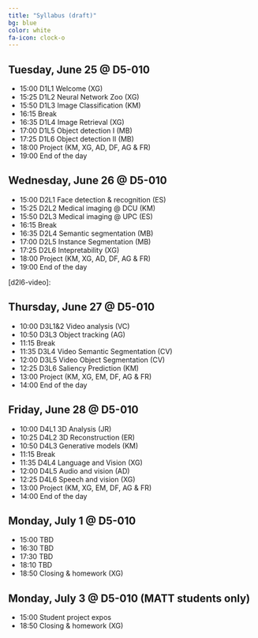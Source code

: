 ```yaml
---
title: "Syllabus (draft)"
bg: blue
color: white
fa-icon: clock-o
---
```


## Tuesday, June 25 @ D5-010

- 15:00 D1L1 Welcome (XG) 
- 15:25 D1L2 Neural Network Zoo (XG) 
- 15:50 D1L3 Image Classification (KM) 
- 16:15 Break
- 16:35 D1L4 Image Retrieval (XG) 
- 17:00 D1L5 Object detection I (MB) 
- 17:25 D1L6 Object detection II (MB) 
- 18:00 Project (KM, XG, AD, DF, AG & FR) 
- 19:00 End of the day

## Wednesday, June 26 @ D5-010

- 15:00 D2L1 Face detection & recognition (ES) 
- 15:25 D2L2 Medical imaging @ DCU (KM) 
- 15:50 D2L3 Medical imaging @ UPC (ES) 
- 16:15 Break
- 16:35 D2L4 Semantic segmentation (MB) 
- 17:00 D2L5 Instance Segmentation (MB) 
- 17:25 D2L6 Intepretability (XG) 
- 18:00 Project (KM, XG, AD, DF, AG & FR)
- 19:00 End of the day

[d2l6-video]:

## Thursday, June 27 @ D5-010

- 10:00 D3L1&2 Video analysis (VC)
- 10:50 D3L3 Object tracking (AG) 
- 11:15 Break
- 11:35 D3L4 Video Semantic Segmentation (CV)
- 12:00 D3L5 Video Object Segmentation (CV)
- 12:25 D3L6 Saliency Prediction (KM) 
- 13:00 Project (KM, XG, EM, DF, AG & FR)
- 14:00 End of the day


## Friday, June 28 @ D5-010

- 10:00 D4L1 3D Analysis (JR) 
- 10:25 D4L2 3D Reconstruction (ER) 
- 10:50 D4L3 Generative models (KM) 
- 11:15 Break
- 11:35 D4L4 Language and Vision (XG) 
- 12:00 D4L5 Audio and vision (AD) 
- 12:25 D4L6 Speech and vision (XG) 
- 13:00 Project (KM, XG, EM, DF, AG & FR)
- 14:00 End of the day

## Monday, July 1 @ D5-010

- 15:00 TBD
- 16:30 TBD
- 17:30 TBD
- 18:10 TBD
- 18:50 Closing & homework (XG)

## Monday, July 3 @ D5-010 (MATT students only)

- 15:00 Student project expos
- 18:50 Closing & homework (XG)
